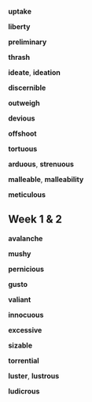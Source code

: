 
**uptake** 

**liberty**

**preliminary**

**thrash**

**ideate**, **ideation** 

**discernible**

**outweigh**

**devious**

**offshoot**

**tortuous**

**arduous**, **strenuous**

**malleable**, **malleability**  

**meticulous**

## Week 1 & 2 
**avalanche**

**mushy**  

**pernicious** 

**gusto**

**valiant**

**innocuous** 

**excessive**

**sizable**

**torrential** 

**luster**, **lustrous**

**ludicrous**

